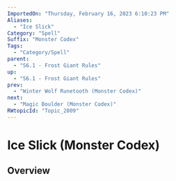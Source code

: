 ```yaml
---
ImportedOn: "Thursday, February 16, 2023 6:10:23 PM"
Aliases:
  - "Ice Slick"
Category: "Spell"
Suffix: "Monster Codex"
Tags:
  - "Category/Spell"
parent:
  - "S6.1 - Frost Giant Rules"
up:
  - "S6.1 - Frost Giant Rules"
prev:
  - "Winter Wolf Runetooth (Monster Codex)"
next:
  - "Magic Boulder (Monster Codex)"
RWtopicId: "Topic_2809"
---
```

# Ice Slick (Monster Codex)
## Overview
